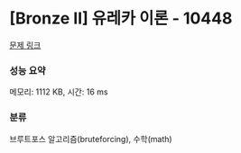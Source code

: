 # [Bronze II] 유레카 이론 - 10448 

[문제 링크](https://www.acmicpc.net/problem/10448) 

### 성능 요약

메모리: 1112 KB, 시간: 16 ms

### 분류

브루트포스 알고리즘(bruteforcing), 수학(math)

